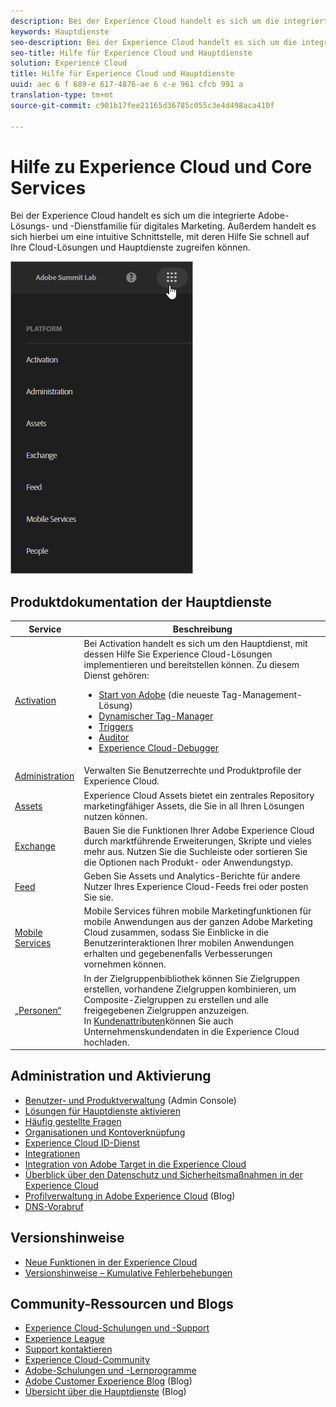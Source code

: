 ```yaml
---
description: Bei der Experience Cloud handelt es sich um die integrierte Adobe-Lösungs- und -Dienstfamilie für digitales Marketing. Außerdem handelt es sich hierbei um eine intuitive Schnittstelle, mit deren Hilfe Sie schnell auf Ihre Cloud-Lösungen und Hauptdienste zugreifen können.
keywords: Hauptdienste
seo-description: Bei der Experience Cloud handelt es sich um die integrierte Adobe-Lösungs- und -Dienstfamilie für digitales Marketing. Außerdem handelt es sich hierbei um eine intuitive Schnittstelle, mit deren Hilfe Sie schnell auf Ihre Cloud-Lösungen und Hauptdienste zugreifen können.
seo-title: Hilfe für Experience Cloud und Hauptdienste
solution: Experience Cloud
title: Hilfe für Experience Cloud und Hauptdienste
uuid: aec 6 f 689-e 617-4876-ae 6 c-e 961 cfcb 991 a
translation-type: tm+mt
source-git-commit: c901b17fee21165d36785c055c3e4d498aca410f

---
```



# Hilfe zu Experience Cloud und Core Services

Bei der Experience Cloud handelt es sich um die integrierte Adobe-Lösungs- und -Dienstfamilie für digitales Marketing. Außerdem handelt es sich hierbei um eine intuitive Schnittstelle, mit deren Hilfe Sie schnell auf Ihre Cloud-Lösungen und Hauptdienste zugreifen können.

![](assets/experience-cloud-core-services.png)

## Produktdokumentation der Hauptdienste

| Service | Beschreibung |
|--- |--- |
| [Activation](activation/activation.md) | Bei Activation handelt es sich um den Hauptdienst, mit dessen Hilfe Sie Experience Cloud-Lösungen implementieren und bereitstellen können. Zu diesem Dienst gehören:<ul><li>[Start von Adobe](https://docs.adobelaunch.com/) (die neueste Tag-Management-Lösung)</li><li>[Dynamischer Tag-Manager](https://marketing.adobe.com/resources/help/en_US/dtm/)</li><li>[Triggers](activation/triggers.md)</li><li>[Auditor](https://marketing.adobe.com/resources/help/en_US/auditor/)</li><li>[Experience Cloud-Debugger](https://marketing.adobe.com/resources/help/en_US/experience-cloud-debugger/)</li></ul> |
| [Administration](admin-getting-started/admin-getting-started.md) | Verwalten Sie Benutzerrechte und Produktprofile der Experience Cloud. |
| [Assets](experience-cloud-assets/experience-cloud-assets.md) | Experience Cloud Assets bietet ein zentrales Repository marketingfähiger Assets, die Sie in all Ihren Lösungen nutzen können. |
| [Exchange](https://experiencecloud.adobeexchange.com/) | Bauen Sie die Funktionen Ihrer Adobe Experience Cloud durch marktführende Erweiterungen, Skripte und vieles mehr aus. Nutzen Sie die Suchleiste oder sortieren Sie die Optionen nach Produkt- oder Anwendungstyp. |
| [Feed](feed.md) | Geben Sie Assets und Analytics-Berichte für andere Nutzer Ihres Experience Cloud-Feeds frei oder posten Sie sie. |
| [Mobile Services](https://marketing.adobe.com/resources/help/en_US/mobile/) | Mobile Services führen mobile Marketingfunktionen für mobile Anwendungen aus der ganzen Adobe Marketing Cloud zusammen, sodass Sie Einblicke in die Benutzerinteraktionen Ihrer mobilen Anwendungen erhalten und gegebenenfalls Verbesserungen vornehmen können. |
| [„Personen“](audience-library/audience-library.md) | In der Zielgruppenbibliothek können Sie Zielgruppen erstellen, vorhandene Zielgruppen kombinieren, um Composite-Zielgruppen zu erstellen und alle freigegebenen Zielgruppen anzuzeigen.<br>In [Kundenattributen](attributes/attributes.md)können Sie auch Unternehmenskundendaten in die Experience Cloud hochladen. |

## Administration und Aktivierung

* [Benutzer- und Produktverwaltung](admin-getting-started/admin-getting-started.md) (Admin Console)
* [Lösungen für Hauptdienste aktivieren](core-services/core-services.md)
* [Häufig gestellte Fragen](admin-getting-started/admin-getting-started.md)
* [Organisationen und Kontoverknüpfung](admin-getting-started/organizations.md)
* [Experience Cloud ID-Dienst](https://marketing.adobe.com/resources/help/en_US/mcvid/)
* [Integrationen](marketing-cloud-integrations.md)
* [Integration von Adobe Target in die Experience Cloud](https://marketing.adobe.com/resources/help/en_US/target/a4t/c_integrating_target_with_mac.html)
* [Überblick über den Datenschutz und Sicherheitsmaßnahmen in der Experience Cloud](assets/Adobe-Marketing-Cloud-Privacy-and-Security-Overview.pdf)
* [Profilverwaltung in Adobe Experience Cloud](https://theblog.adobe.com/profile-management-adobe-marketing-cloud-comes-together/) (Blog)
* [DNS-Vorabruf](admin-getting-started/admin-getting-started.md#concept_6BC8C6856E3644F8956D7AD0A96383B7)

## Versionshinweise

* [Neue Funktionen in der Experience Cloud](marketing-cloud-interface/marketing-cloud-interface.md#concept_9A4370BD59744928BDC9F87E978798B3)
* [Versionshinweise – Kumulative Fehlerbehebungen](marketing-cloud-interface/release-notes.md#concept_F5C9FF69A5B44395BB5FA0552F4E9175)

## Community-Ressourcen und Blogs

* [Experience Cloud-Schulungen und -Support](https://helpx.adobe.com/support/experience-cloud.html)
* [Experience League](https://landing.adobe.com/experience-league/)
* [Support kontaktieren](https://helpx.adobe.com/contact/enterprise-support.ec.html)
* [Experience Cloud-Community](https://forums.adobe.com/community/experience-cloud)
* [Adobe-Schulungen und -Lernprogramme](https://helpx.adobe.com/learning.html?promoid=KAUDK)
* [Adobe Customer Experience Blog](https://theblog.adobe.com/customer-experience/) (Blog)
* [Übersicht über die Hauptdienste](https://theblog.adobe.com/part-2-capturing-leveraging-consumer-behavior-adobe-marketing-cloud/) (Blog)
